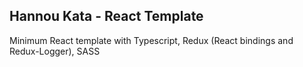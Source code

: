 ## Hannou Kata - React Template

Minimum React template with Typescript, Redux (React bindings and Redux-Logger), SASS